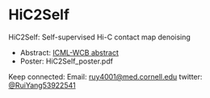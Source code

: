 # HiC2Self

HiC2Self: Self-supervised Hi-C contact map denoising 

- Abstract: [ICML-WCB abstract](https://icml-compbio.github.io/2023/papers/WCBICML2023_paper147.pdf)
- Poster: HiC2Self_poster.pdf

Keep connected: 
Email: [ruy4001@med.cornell.edu](ruy4001@med.cornell.edu)
twitter: [@RuiYang53922541](https://twitter.com/RuiYang53922541)
